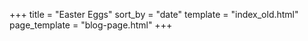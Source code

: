 +++
title = "Easter Eggs"
sort_by = "date"
template = "index_old.html"
page_template = "blog-page.html"
+++